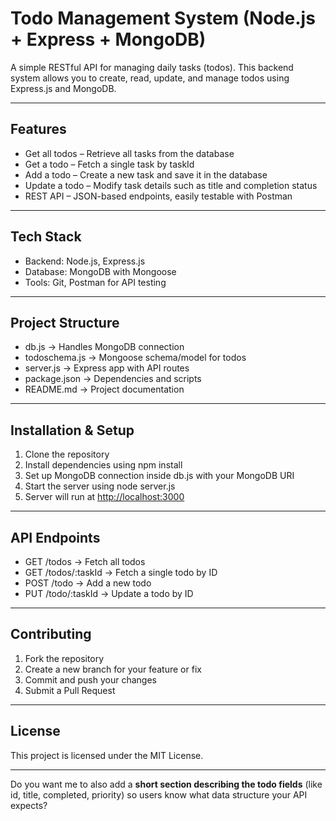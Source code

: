 # Todo Management System (Node.js + Express + MongoDB)

A simple RESTful API for managing daily tasks (todos).
This backend system allows you to create, read, update, and manage todos using Express.js and MongoDB.

---

## Features

* Get all todos – Retrieve all tasks from the database
* Get a todo – Fetch a single task by taskId
* Add a todo – Create a new task and save it in the database
* Update a todo – Modify task details such as title and completion status
* REST API – JSON-based endpoints, easily testable with Postman

---

## Tech Stack

* Backend: Node.js, Express.js
* Database: MongoDB with Mongoose
* Tools: Git, Postman for API testing

---

## Project Structure

* db.js → Handles MongoDB connection
* todoschema.js → Mongoose schema/model for todos
* server.js → Express app with API routes
* package.json → Dependencies and scripts
* README.md → Project documentation

---

## Installation & Setup

1. Clone the repository
2. Install dependencies using npm install
3. Set up MongoDB connection inside db.js with your MongoDB URI
4. Start the server using node server.js
5. Server will run at [http://localhost:3000](http://localhost:3000)

---

## API Endpoints

* GET /todos → Fetch all todos
* GET /todos/\:taskId → Fetch a single todo by ID
* POST /todo → Add a new todo
* PUT /todo/\:taskId → Update a todo by ID

---

## Contributing

1. Fork the repository
2. Create a new branch for your feature or fix
3. Commit and push your changes
4. Submit a Pull Request

---

## License

This project is licensed under the MIT License.

---

Do you want me to also add a **short section describing the todo fields** (like id, title, completed, priority) so users know what data structure your API expects?
